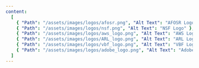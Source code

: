```yaml
---
content:
  [
    { "Path": "/assets/images/logos/afosr.png", "Alt Text": "AFOSR Logo" },
    { "Path": "/assets/images/logos/nsf.png", "Alt Text": "NSF Logo" },
    { "Path": "/assets/images/logos/aws_logo.png", "Alt Text": "AWS Logo" },
    { "Path": "/assets/images/logos/ARL_logo.png", "Alt Text": "ARL Logo" },
    { "Path": "/assets/images/logos/vbf_logo.png", "Alt Text": "VBF Logo" },
    { "Path": "/assets/images/logos/adobe_logo.png", "Alt Text": "Adobe Logo" },
  ]
---
```


